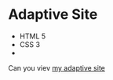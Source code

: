 # Adaptive Site
- HTML 5
- CSS 3
- 
Can you viev [my adaptive site](https://sigachevsky.github.io/adaptive/)
